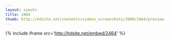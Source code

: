 ```yaml
---
layout: sieutv
title: 2464
thumb: http://hdsite.net/contents/videos_screenshots/2000/2464/preview_360p.mp4.jpg
---
```

{% include iframe src='http://hdsite.net/embed/2464' %}
 
